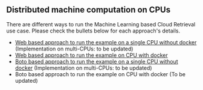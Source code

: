 ## Distributed machine computation on CPUs
There are different ways to run the Machine Learning based Cloud Retrieval use case. Please check the bullets below for each approach's details. 

- [Web based approach to run the example on a single CPU without docker](Web-based-CPU-example-with-script.md) (Implementation on multi-CPUs: to be updated)
- [Web based approach to run the example on CPU with docker](Web-based-CPU-example-with-docker.md)
- [Boto based approach to run the example on a single CPU without docker](Boto-based-CPU-example-without-docker.md) (Implementation on multi-CPUs: to be updated)
- Boto based approach to run the example on CPU with docker (To be updated)

